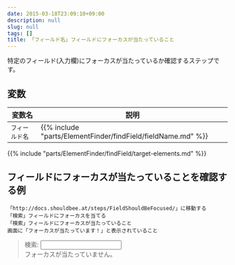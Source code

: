 ```yaml
---
date: 2015-03-18T23:09:10+09:00
description: null
slug: null
tags: []
title: 「フィールド名」フィールドにフォーカスが当たっていること
---
```


特定のフィールド(入力欄)にフォーカスが当たっているか確認するステップです。

## 変数

変数名 | 説明
------|---------
`フィールド名` | {{% include "parts/ElementFinder/findField/fieldName.md" %}}

{{% include "parts/ElementFinder/findField/target-elements.md" %}}

## フィールドにフォーカスが当たっていることを確認する例

```
「http://docs.shouldbee.at/steps/FieldShouldBeFocused/」に移動する
「検索」フィールドにフォーカスを当てる
「検索」フィールドにフォーカスが当たっていること
画面に「フォーカスが当たっています！」と表示されていること
```

<blockquote>
<label>検索: <input type="text" id="sample_input"></label>
<div id="output">フォーカスが当たっていません。</div>
<script>
jQuery(function () {
  $("#sample_input").on("focusin", function () {
    $("#output").text("フォーカスが当たっています！");
  }).on("focusout", function () {
    $("#output").text("フォーカスが外れました。");
  });  
});
</script>
</blockquote>

[「フィールド名」フィールドに「値」と入力する]: /steps/FillField/
